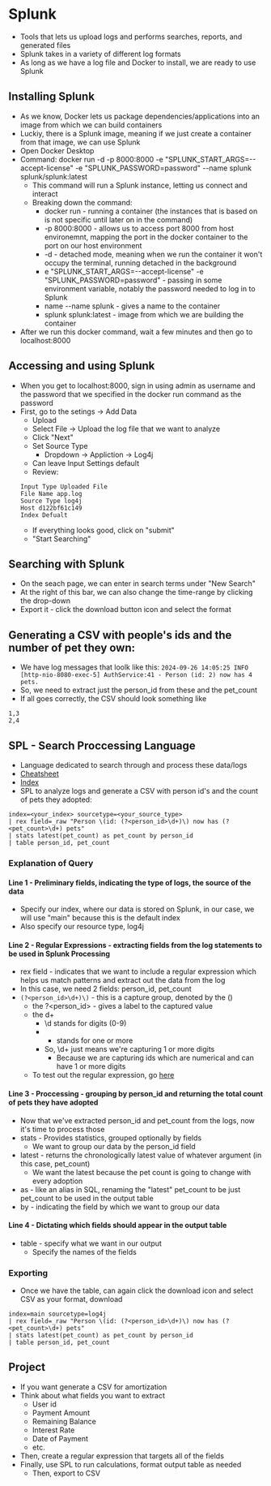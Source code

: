 # Splunk
- Tools that lets us upload logs and performs searches, reports, and generated files
- Splunk takes in a variety of different log formats
- As long as we have a log file and Docker to install, we are ready to use Splunk

## Installing Splunk
- As we know, Docker lets us package dependencies/applications into an image from which we can build containers
- Luckiy, there is a Splunk image, meaning if we just create a container from that image, we can use Splunk
- Open Docker Desktop
- Command: docker run -d -p 8000:8000 -e "SPLUNK_START_ARGS=--accept-license" -e "SPLUNK_PASSWORD=password" --name splunk splunk/splunk:latest
    - This command will run a Splunk instance, letting us connect and interact
    - Breaking down the command:
        - docker run - running a container (the instances that is based on is not specific until later on in the command) 
        - -p 8000:8000 - allows us to access port 8000 from host environemnt, mapping the port in the docker container to the port on our host environment
        - -d - detached mode, meaning when we run the container it won't occupy the terminal, running detached in the background
        - e "SPLUNK_START_ARGS=--accept-license" -e "SPLUNK_PASSWORD=password" - passing in some environment variable, notably the password needed to log in to Splunk
        - name --name splunk - gives a name to the container
        - splunk splunk:latest - image from which we are building the container
- After we run this docker command, wait a few minutes and then go to localhost:8000

## Accessing and using Splunk
- When you get to localhost:8000, sign in using admin as username and the password that we specified in the docker run command as the password
- First, go to the setings -> Add Data
    - Upload
    - Select File -> Upload the log file that we want to analyze
    - Click "Next" 
    - Set Source Type
        - Dropdown -> Appliction -> Log4j
    - Can leave Input Settings default
    - Review:
    ```
    Input Type Uploaded File
    File Name app.log
    Source Type log4j
    Host d122bf61c149
    Index Defualt
    ``` 
    - If everything looks good, click on "submit"
    - "Start Searching"

## Searching with Splunk
- On the seach page, we can enter in search terms under "New Search"
- At the right of this bar, we can also change the time-range by clicking the drop-down
- Export it - click the download button icon and select the format

## Generating a CSV with people's ids and the number of pet they own:
- We have log messages that loolk like this: ```2024-09-26 14:05:25 INFO [http-nio-8080-exec-5] AuthService:41 - Person (id: 2) now has 4 pets.```
- So, we need to extract just the person_id from these and the pet_count
- If all goes correctly, the CSV should look something like
```csv
1,3
2,4
```

## SPL - Search Proccessing Language
- Language dedicated to search through and process these data/logs
- [Cheatsheet](https://www.splunk.com/en_us/blog/learn/splunk-cheat-sheet-query-spl-regex-commands.html)
- [Index](https://docs.splunk.com/Splexicon:Index)
- SPL to analyze logs and generate a CSV with person id's and the count of pets they adopted:
```
index=<your_index> sourcetype=<your_source_type>
| rex field=_raw "Person \(id: (?<person_id>\d+)\) now has (?<pet_count>\d+) pets"
| stats latest(pet_count) as pet_count by person_id
| table person_id, pet_count
```

### Explanation of Query
#### Line 1 - Preliminary fields, indicating the type of logs, the source of the data
- Specify our index, where our data is stored on Splunk, in our case, we will use "main" because this is the default index
- Also specify our resource type, log4j
#### Line 2 - Regular Expressions - extracting fields from the log statements to be used in Splunk Processing
- rex field - indicates that we want to include a regular expression which helps us match patterns and extract out the data from the log
- In this case, we need 2 fields: person_id, pet_count
- ```(?<person_id>\d+)\)``` - this is a capture group, denoted by the ()
    - the ?<person_id> - gives a label to the captured value
    - the d+
        - \d stands for digits (0-9)
        - + stands for one or more
        - So, \d+ just means we're capturing 1 or more digits
            - Because we are capturing ids which are numerical and can have 1 or more digits
    - To test out the regular expression, go [here](https://regexr.com/)
#### Line 3 - Proccessing - grouping by person_id and returning the total count of pets they have adopted
- Now that we've extracted person_id and pet_count from the logs, now it's time to process those
- stats - Provides statistics, grouped optionally by fields
    - We want to group our data by the person_id field
- latest - returns the chronologically latest value of whatever argument (in this case, pet_count)
    - We want the latest because the pet count is going to change with every adoption
- as - like an alias in SQL, renaming the "latest" pet_count to be just pet_count to be used in the output table
- by - indicating the field by which we want to group our data
#### Line 4 - Dictating which fields should appear in the output table
- table - specify what we want in our output
    - Specify the names of the fields

### Exporting
- Once we have the table, can again click the download icon and select CSV as your format, download

```
index=main sourcetype=log4j
| rex field=_raw "Person \(id: (?<person_id>\d+)\) now has (?<pet_count>\d+) pets"
| stats latest(pet_count) as pet_count by person_id
| table person_id, pet_count
```

## Project
- If you want generate a CSV for amortization
- Think about what fields you want to extract
    - User id
    - Payment Amount
    - Remaining Balance
    - Interest Rate
    - Date of Payment
    - etc.
- Then, create a regular expression that targets all of the fields
- Finally, use SPL to run calculations, format output table as needed
    - Then, export to CSV